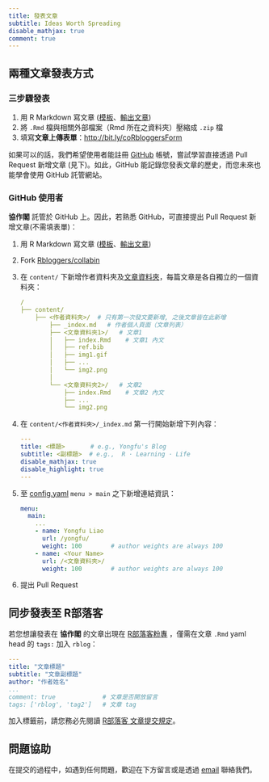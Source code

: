 ```yaml
---
title: 發表文章
subtitle: Ideas Worth Spreading
disable_mathjax: true
comment: true
---
```



## 兩種文章發表方式

### 三步驟發表

1. 用 R Markdown 寫文章 ([模板](https://collabin.netlify.com/post-template.zip)、[輸出文章](/yongfu/write-in-rmd/))
1. 將 `.Rmd` 檔與相關外部檔案（Rmd 所在之資料夾）壓縮成 `.zip` 檔
1. 填寫**文章上傳表單**：<http://bit.ly/coRbloggersForm>

如果可以的話，我們希望使用者能註冊 [GitHub](https://github.com) 帳號，嘗試學習直接透過 Pull Request 新增文章 (見下)。如此，GitHub 能記錄您發表文章的歷史，而您未來也能學會使用 GitHub 託管網站。


### GitHub 使用者

**協作閣** 託管於 GitHub 上。因此，若熟悉 GitHub，可直接提出 Pull Request 新增文章(不需填表單)：

1. 用 R Markdown 寫文章 ([模板](https://collabin.netlify.com/post-template.zip)、[輸出文章](/yongfu/write-in-rmd/))

1. Fork [Rbloggers/collabin](https://github.com/Rbloggers/collabin)

1. 在 `content/` 下新增作者資料夾及[文章資料夾](https://github.com/Rbloggers/collabin/tree/master/content/yongfu/write-in-rmd)，每篇文章是各自獨立的一個資料夾：

    ```yaml
    /
    ├── content/
        ├── <作者資料夾>/  # 只有第一次發文要新增, 之後文章皆在此新增
            ├── _index.md   # 作者個人頁面（文章列表）
            ├── <文章資料夾1>/   # 文章1
            │   ├── index.Rmd    # 文章1 內文
            │   ├── ref.bib
            │   ├── img1.gif
            │   ├── ... 
            │   └── img2.png
            │
            └── <文章資料夾2>/   # 文章2
                ├── index.Rmd    # 文章2 內文
                ├── ... 
                └── img2.png
    ```

1. 在 `content/<作者資料夾>/_index.md` 第一行開始新增下列內容：
    
    ```yaml
    ---
    title: <標題>       # e.g., Yongfu's Blog
    subtitle: <副標題>  # e.g.,  R · Learning · Life
    disable_mathjax: true
    disable_highlight: true
    ---
    ```

1. 至 [config.yaml](https://github.com/Rbloggers/collabin/blob/a214ef35099220aa01956489abbce3fca15ecaf3/config.yaml#L32-L34) `menu > main` 之下新增連結資訊：
    
    ```yaml
    menu:
      main:
        ...
        - name: Yongfu Liao
          url: /yongfu/
          weight: 100        # author weights are always 100
        - name: <Your Name>
          url: /<文章資料夾>/
          weight: 100        # author weights are always 100
    ```

1. 提出 Pull Request

## 同步發表至 R部落客

若您想讓發表在 **協作閣** 的文章出現在 [R部落客粉專](https://www.facebook.com/twRblogger) ，僅需在文章 `.Rmd` yaml head 的 `tags:` 加入 `rblog`：

```yaml
---
title: "文章標題"
subtitle: "文章副標題"
author: "作者姓名"
...
comment: true             # 文章是否開放留言
tags: ['rblog', 'tag2']   # 文章 tag
```

加入標籤前，請您務必先閱讀 [R部落客 文章提交規定](https://rbloggers.github.io/join.html#必要規定)。


## 問題協助

在提交的過程中，如遇到任何問題，歡迎在下方留言或是透過 [email](mailto:liao961120@gmail.com) 聯絡我們。

